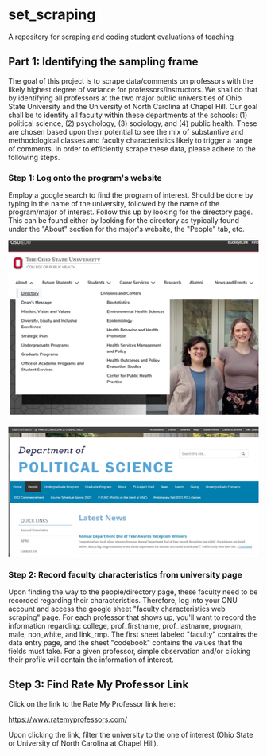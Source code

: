 # set_scraping
A repository for scraping and coding student evaluations of teaching

## Part 1: Identifying the sampling frame 

The goal of this project is to scrape data/comments on professors with the likely highest degree of variance for professors/instructors. We shall do that by identifying all professors at the two major public universities of Ohio State University and the University of North Carolina at Chapel Hill. Our goal shall be to identify all faculty within these departments at the schools: (1) political science, (2) psychology, (3) sociology, and (4) public health. These are chosen based upon their potential to see the mix of substantive and methodological classes and faculty characteristics likely to trigger a range of comments. In order to efficiently scrape these data, please adhere to the following steps. 

### Step 1: Log onto the program's website

Employ a google search to find the program of interest. Should be done by typing in the name of the university, followed by the name of the program/major of interest. Follow this up by looking for the directory page. This can be found either by looking for the directory as typically found under the "About" section for the major's website, the "People" tab, etc. 


![Example of OSU public health page directory link](osu_public_health_dir.png)

![Example of UNC Chapel Hill political science people link](unc_poli_sci_people.png)

### Step 2: Record faculty characteristics from university page 

Upon finding the way to the people/directory page, these faculty need to be recorded regarding their characteristics. Therefore, log into your ONU account and access the google sheet "faculty characteristics web scraping" page. For each professor that shows up, you'll want to record the information regarding: college, prof_firstname, prof_lastname, program, male, non_white, and link_rmp. The first sheet labeled "faculty" contains the data entry page, and the sheet "codebook" contains the values that the fields must take. For a given professor, simple observation and/or clicking their profile will contain the information of interest. 

## Step 3: Find Rate My Professor Link 

Click on the link to the Rate My Professor link here: 

https://www.ratemyprofessors.com/

Upon clicking the link, filter the university to the one of interest (Ohio State or University of North Carolina at Chapel Hill). 
